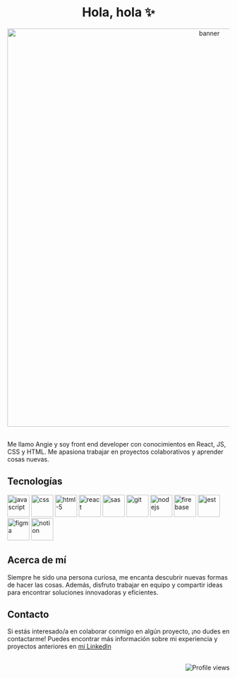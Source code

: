 
<div align='center'>
  <h1>Hola, hola ✨</h1>
  <img src="https://i.ibb.co/ZdpmRz2/Dise-o-sin-t-tulo-5.png" alt='banner' width="900px">
</div>
<br>

Me llamo Angie y soy front end developer con conocimientos en React, JS, CSS y HTML. Me apasiona trabajar en proyectos colaborativos y aprender cosas nuevas.

## Tecnologías 
<div>
<img src="https://i.ibb.co/jw4kSrS/javascript.png" alt="javascript" height='50px'>
<img src="https://i.ibb.co/5Ms1pps/css.png" alt="css" height='50px'>
<img src="https://i.ibb.co/ftJkZSd/html-5.png" alt="html-5" height='50px'>
<img src="https://i.ibb.co/dP6BQMw/62a74dd1223343fbc2207d00.png" alt="react" height='50px'>
<img src="https://i.ibb.co/r6MDs5b/sas.png" alt="sas" height='50px'>
<img src="https://i.ibb.co/Fmn6cWm/5847f981cef1014c0b5e48be.png" alt="git" height='50px'>
<img src="https://i.ibb.co/zPgQjK9/nodejs.png" alt="nodejs" height='50px'>
<img src="https://i.ibb.co/ft5pRLr/5847f40ecef1014c0b5e488a.png" alt="firebase"  height='50px'>
<img src="https://i.ibb.co/6RGC3Cp/62a765a3bd73a4af5c5d4fba.png" alt="jest"  height='50px'>
<img src="https://i.ibb.co/MhT2cDT/62c6bc57eee9410fe137d921.png" alt="figma"  height='50px'>
<img src="https://i.ibb.co/Q6D6tYL/5fb6d3336e2d460004a5e31f.png" alt="notion"  height='50px'>
</div>

## Acerca de mí
Siempre he sido una persona curiosa, me encanta descubrir nuevas formas de hacer las cosas. Además, disfruto trabajar en equipo y compartir ideas para encontrar soluciones innovadoras y eficientes.

## Contacto
Si estás interesado/a en colaborar conmigo en algún proyecto, ¡no dudes en contactarme! Puedes encontrar más información sobre mi experiencia y proyectos anteriores en [mi Linkedln](https://www.linkedin.com/in/angie-santos/)
<br>
<br>
<div align='right'>
 
  ![Profile views](https://gpvc.arturio.dev/Angie-Santos)

</div>


